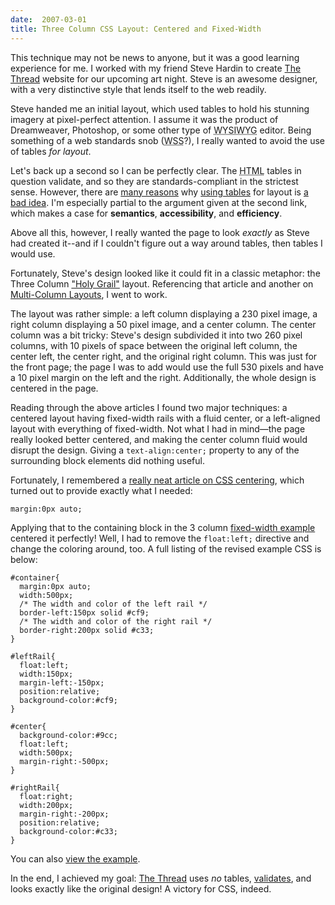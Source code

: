 ```yaml
---
date:  2007-03-01
title: Three Column CSS Layout: Centered and Fixed-Width
---
```

This technique may not be news to anyone, but it was a good learning experience for me.  I worked with my friend Steve Hardin to create <a href="http://thethreadseattle.org">The Thread</a> website for our upcoming art night.  Steve is an awesome designer, with a very distinctive style that lends itself to the web readily.

Steve handed me an initial layout, which used tables to hold his stunning imagery at pixel-perfect attention.  I assume it was the product of Dreamweaver, Photoshop, or some other type of <acronym title="What You See Is What You Get">WYSIWYG</acronym> editor.  Being something of a web standards snob (<acronym title="Web Standards Snob: Addicted to &lt;acronym&gt;">WSS</acronym>?), I really wanted to avoid the use of tables <em>for layout</em>.

Let's back up a second so I can be perfectly clear.  The <acronym title="HyperText Markup Language">HTML</acronym> tables in question validate, and so they are standards-compliant in the strictest sense.  However, there are <a href="http://www.hotdesign.com/seybold/">many reasons</a> why <a href="http://www.saila.com/usage/layouts/cssvtables.shtml">using tables</a> for layout is <a href="http://www.davespicks.com/essays/notables.html">a bad idea</a>.  I'm especially partial to the argument given at the second link, which makes a case for <b>semantics</b>, <b>accessibility</b>, and <b>efficiency</b>.

Above all this, however, I really wanted the page to look <em>exactly</em> as Steve had created it--and if I couldn't figure out a way around tables, then tables I would use.

Fortunately, Steve's design looked like it could fit in a classic metaphor: the Three Column <a href="http://alistapart.com/articles/holygrail">"Holy Grail"</a> layout.  Referencing that article and another on <a href="http://alistapart.com/articles/multicolumnlayouts">Multi-Column Layouts</a>, I went to work.

The layout was rather simple: a left column displaying a 230 pixel image, a right column displaying a 50 pixel image, and a center column.  The center column was a bit tricky: Steve's design subdivided it into two 260 pixel columns, with 10 pixels of space between the original left column, the center left, the center right, and the original right column.  This was just for the front page; the page I was to add would use the full 530 pixels and have a 10 pixel margin on the left and the right.  Additionally, the whole design is centered in the page.

Reading through the above articles I found two major techniques: a centered layout having fixed-width rails with a fluid center, or a left-aligned layout with everything of fixed-width.  Not what I had in mind&mdash;the page really looked better centered, and making the center column fluid would disrupt the design.  Giving a `text-align:center;` property to any of the surrounding block elements did nothing useful.

Fortunately, I remembered a <a href="http://www.bluerobot.com/web/css/center1.html">really neat article on <acronym title="Cascading Style Sheets">CSS</acronym> centering</a>, which turned out to provide exactly what I needed:

    margin:0px auto;

Applying that to the containing block in the 3 column <a href="http://alistapart.com/d/multicolumnlayouts/3ColFixed.html">fixed-width example</a> centered it perfectly!  Well, I had to remove the `float:left;` directive and change the coloring around, too.  A full listing of the revised example CSS is below:



    #container{
      margin:0px auto;		
      width:500px;
      /* The width and color of the left rail */
      border-left:150px solid #cf9;
      /* The width and color of the right rail */
      border-right:200px solid #c33;
    }

    #leftRail{
      float:left;
      width:150px;
      margin-left:-150px;
      position:relative;
      background-color:#cf9;
    }

    #center{
      background-color:#9cc;
      float:left;
      width:500px;
      margin-right:-500px;
    }

    #rightRail{
      float:right;
      width:200px;
      margin-right:-200px;
      position:relative;
      background-color:#c33;
    }

You can also <a href="http://threebrothers.org/brendan/blog/wp-content/uploads/2007/03/3ColFixedCentered.html">view the example</a>.</blockquote>

In the end,  I achieved my goal: <a href="http://thethreadseattle.org">The Thread</a> uses <em>no</em> tables, <a href="http://validator.w3.org/check?uri=http://thethreadseattle.org">validates</a>, and looks exactly like the original design!  A victory for CSS, indeed.

